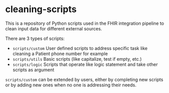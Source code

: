 # cleaning-scripts
This is a repository of Python scripts used in the FHIR integration pipeline to clean input data for different external sources.

There are 3 types of scripts:
- `scripts/custom` User defined scripts to address specific task like cleaning a Patient phone number for example
- `scripts/utils` Basic scripts (like capitalize, test if empty, etc.)
- `scripts/logic` Scripts that operate like logic statement and take other scripts as argument

`scripts/custom` can be extended by users, either by completing new scripts or by adding new ones when no one is addressing their needs.



